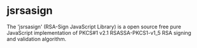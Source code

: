 jsrsasign
=========

The &#39;jsrsasign&#39; (RSA-Sign JavaScript Library) is a open source free pure JavaScript implementation of PKCS#1 v2.1 RSASSA-PKCS1-v1_5 RSA signing and validation algorithm.